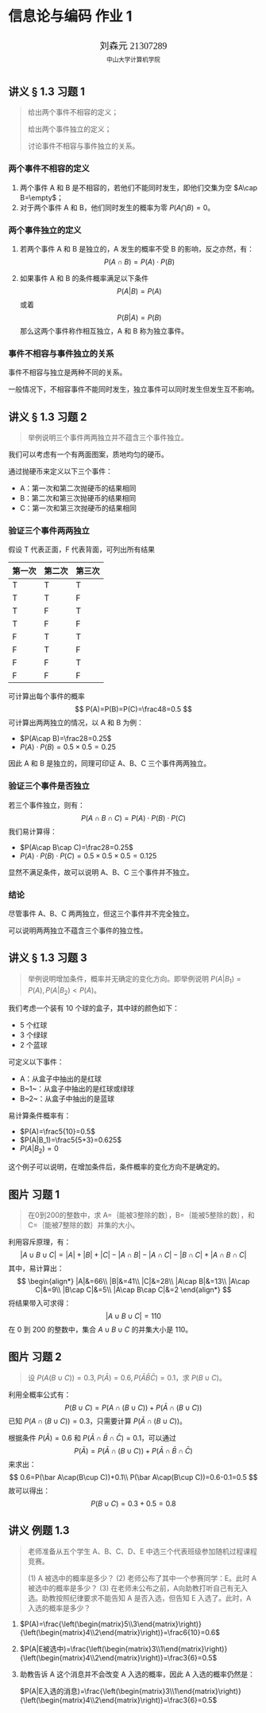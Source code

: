 # 信息论与编码 作业 1

<center><div style='height:2mm;'></div><div style="font-family:华文楷体;font-size:14pt;">刘森元 21307289</div></center>
<center><span style="font-family:华文楷体;font-size:9pt;line-height:9mm">中山大学计算机学院</span>
</center>

## 讲义 § 1.3 习题 1

> 给出两个事件不相容的定义；
>
> 给出两个事件独立的定义；
>
> 讨论事件不相容与事件独立的关系。

### 两个事件不相容的定义

1. 两个事件 A 和 B 是不相容的，若他们不能同时发生，即他们交集为空 $A\cap B=\empty$；
2. 对于两个事件 A 和 B，他们同时发生的概率为零 $P(A\bigcap B)=0$。

### 两个事件独立的定义

1. 若两个事件 A 和 B 是独立的，A 发生的概率不受 B 的影响，反之亦然，有：
   $$
   P(A\cap B)=P(A)\cdot P(B)
   $$

2. 如果事件 A 和 B 的条件概率满足以下条件
   $$
   P(A|B)=P(A)
   $$
   或着
   $$
   P(B|A)=P(B)
   $$
   那么这两个事件称作相互独立，A 和 B 称为独立事件。

### 事件不相容与事件独立的关系

事件不相容与独立是两种不同的关系。

一般情况下，不相容事件不能同时发生，独立事件可以同时发生但发生互不影响。

## 讲义 § 1.3 习题 2

> 举例说明三个事件两两独立并不蕴含三个事件独立。

我们可以考虑有一个有两面图案，质地均匀的硬币。

通过抛硬币来定义以下三个事件：

- A：第一次和第二次抛硬币的结果相同
- B：第二次和第三次抛硬币的结果相同
- C：第一次和第三次抛硬币的结果相同

### 验证三个事件两两独立

假设 T 代表正面，F 代表背面，可列出所有结果

| 第一次 | 第二次 | 第三次 |
| ------ | ------ | ------ |
| T      | T      | T      |
| T      | T      | F      |
| T      | F      | T      |
| T      | F      | F      |
| F      | T      | T      |
| F      | T      | F      |
| F      | F      | T      |
| F      | F      | F      |

可计算出每个事件的概率
$$
P(A)=P(B)=P(C)=\frac48=0.5
$$
可计算出两两独立的情况，以 A 和 B 为例：

- $P(A\cap B)=\frac28=0.25$
- $P(A)\cdot P(B)=0.5\times0.5=0.25$

因此 A 和 B 是独立的，同理可印证 A、B、C 三个事件两两独立。

### 验证三个事件是否独立

若三个事件独立，则有：
$$
P(A\cap B\cap C)=P(A)\cdot P(B)\cdot P(C)
$$
我们易计算得：

- $P(A\cap B\cap C)=\frac28=0.25$
- $P(A)\cdot P(B)\cdot P(C)=0.5\times0.5\times0.5=0.125$

显然不满足条件，故可以说明 A、B、C 三个事件并不独立。

### 结论

尽管事件 A、B、C 两两独立，但这三个事件并不完全独立。

可以说明两两独立不蕴含三个事件的独立性。

## 讲义 § 1.3 习题 3

> 举例说明增加条件，概率并无确定的变化方向。即举例说明 $P(A|B_1)=P(A),P(A|B_2)<P(A)$。

我们考虑一个装有 10 个球的盒子，其中球的颜色如下：

- 5 个红球
- 3 个绿球
- 2 个蓝球

可定义以下事件：

- A：从盒子中抽出的是红球
- B~1~：从盒子中抽出的是红球或绿球
- B~2~：从盒子中抽出的是蓝球

易计算条件概率有：

- $P(A)=\frac5{10}=0.5$
- $P(A|B_1)=\frac5{5+3}=0.625$
- $P(A|B_2)=0$

这个例子可以说明，在增加条件后，条件概率的变化方向不是确定的。

## 图片 习题 1

> 在0到200的整数中，求 A=｛能被3整除的数｝，B=｛能被5整除的数｝，和 C=｛能被7整除的数｝并集的大小。

利用容斥原理，有：
$$
|A\cup B\cup C|=|A|+|B|+|C|-|A\cap B|-|A\cap C|-|B\cap C|+|A\cap B\cap C|
$$
其中，易计算出：
$$
\begin{align*}
|A|&=66\\
|B|&=41\\
|C|&=28\\
|A\cap B|&=13\\
|A\cap C|&=9\\
|B\cap C|&=5\\
|A\cap B\cap C|&=2
\end{align*}
$$
将结果带入可求得：
$$
|A\cup B\cup C|=110
$$
在 0 到 200 的整数中，集合 $A \cup B \cup C$ 的并集大小是 110。

## 图片 习题 2

> 设 $P(A(B\cup C))=0.3,P(\bar A)=0.6,P(\bar A\bar B\bar C)=0.1$，求 $P(B\cup C)$。

利用全概率公式有：
$$
P(B\cup C)=P(A\cap (B\cup C))+P(\bar A\cap(B\cup C))
$$
已知 $P(A\cap (B\cup C))=0.3$，只需要计算 $P(\bar A\cap(B\cup C))$。

根据条件 $P(\bar A)=0.6$ 和 $P(\bar A\cap\bar B\cap\bar C)=0.1$，可以通过
$$
P(\bar A)=P(\bar A\cap(B\cup C))+P(\bar A\cap\bar B\cap\bar C)
$$
来求出：
$$
0.6=P(\bar A\cap(B\cup C))+0.1\\
P(\bar A\cap(B\cup C))=0.6-0.1=0.5
$$
故可以得出：
$$
P(B\cup C)=0.3+0.5=0.8
$$

## 讲义 例题 1.3

> 老师准备从五个学生 A、B、C、D、E 中选三个代表班级参加随机过程课程竞赛。
>
> (1) A 被选中的概率是多少？
> (2) 老师公布了其中一个参赛同学：E。此时 A 被选中的概率是多少？
> (3) 在老师未公布之前，A向助教打听自己有无入选。助教按照纪律要求不能告知 A 是否入选，但告知 E 入选了。此时，A 入选的概率是多少？

1. $P(A)=\frac{\left(\begin{matrix}5\\3\end{matrix}\right)}{\left(\begin{matrix}4\\2\end{matrix}\right)}=\frac6{10}=0.6$

2. $P(A|E被选中)=\frac{\left(\begin{matrix}3\\1\end{matrix}\right)}{\left(\begin{matrix}4\\2\end{matrix}\right)}=\frac3{6}=0.5$

3. 助教告诉 A 这个消息并不会改变 A 入选的概率，因此 A 入选的概率仍然是：

   $P(A|E入选的消息)=\frac{\left(\begin{matrix}3\\1\end{matrix}\right)}{\left(\begin{matrix}4\\2\end{matrix}\right)}=\frac3{6}=0.5$